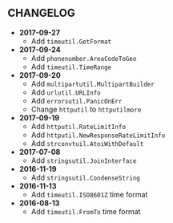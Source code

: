 CHANGELOG
---------
- **2017-09-27**
  - Add `timeutil.GetFormat`
- **2017-09-24**
  - Add `phonenumber.AreaCodeToGeo`
  - Add `timeutil.TimeRange`
- **2017-09-20**
  - Add `multipartutil.MultipartBuilder`
  - Add `urlutil.URLInfo`
  - Add `errorsutil.PanicOnErr`
  - Change `httputil` to `httputilmore`
- **2017-09-19**
  - Add `httputil.RateLimitInfo`
  - Add `httputil.NewResponseRateLimitInfo`
  - Add `strconvtuil.AtoiWithDefault`
- **2017-07-08**
  - Add `stringsutil.JoinInterface`
- **2016-11-19**
  - Add `stringsutil.CondenseString`
- **2016-11-13**
  - Add `timeutil.ISO8601Z` time format
- **2016-08-13**
  - Add `timeutil.FromTo` time format
